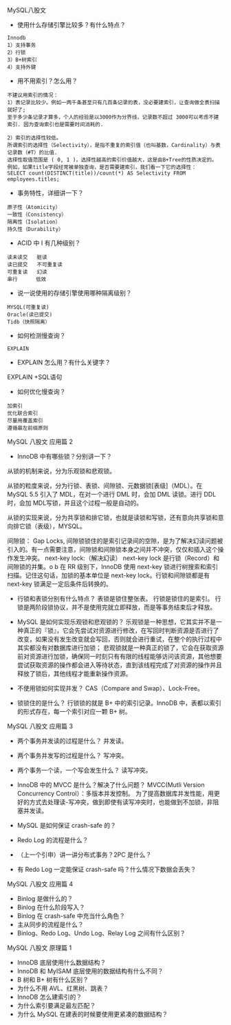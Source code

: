 MySQL八股文
- 使用什么存储引擎比较多？有什么特点？
```text
Innodb
1）支持事务
2）行锁
3）B+树索引
4）支持外键
```

- 用不用索引？怎么用？

```
不建议用索引的情况：
1）表记录比较少。例如一两千条甚至只有几百条记录的表，没必要建索引，让查询做全表扫描就好了;
至于多少条记录才算多，个人的经验是以3000作为分界线，记录数不超过 3000可以考虑不建索引. 因为查询索引也是需要时间消耗的.

2）索引的选择性较低。
所谓索引的选择性（Selectivity），是指不重复的索引值（也叫基数，Cardinality）与表记录数（#T）的比值.
选择性取值范围是 ( 0, 1 )，选择性越高的索引价值越大，这是由B+Tree的性质决定的。
例如，如果title字段经常被单独查询，是否需要建索引，我们看一下它的选择性：
SELECT count(DISTINCT(title))/count(*) AS Selectivity FROM employees.titles;
```

- 事务特性，详细讲一下？
```text
原子性（Atomicity）
一致性（Consistency）
隔离性（Isolation）
持久性（Durability）
```

- ACID 中 I 有几种级别？
```
读未读交   脏读
读已提交   不可重复读
可重复读   幻读
串行      低效
```



- 说一说使用的存储引擎使用哪种隔离级别？
```
MYSQL(可重复读)
Oracle(读已提交)
Tidb（快照隔离）
```

- 如何检测慢查询？
```
EXPLAIN
```

- EXPLAIN 怎么用？有什么关键字？

EXPLAIN +SQL语句

- 如何优化慢查询？
```
加索引
优化联合索引
尽量用覆盖索引
遵循最左前缀原则
```

MySQL 八股文 应用篇 2

- InnoDB 中有哪些锁？分别讲一下？

从锁的机制来说，分为乐观锁和悲观锁。

从锁的粒度来说，分为行锁、表锁、间隙锁、元数据锁[表级]（MDL）。在 MySQL 5.5 引入了 MDL，在对一个进行 DML 时，会加 DML 读锁。进行 DDL 时，会加 MDL写锁，并且这个过程一般是自动的。

从锁的实现来说，分为共享锁和排它锁，也就是读锁和写锁，还有意向共享锁和意向排它锁（表级），MYSQL。

间隙锁：
Gap Locks, 间隙锁锁住的是索引记录间的空隙，是为了解决幻读问题被引入的。有一点需要注意，间隙锁和间隙锁本身之间并不冲突，仅仅和插入这个操作发生冲突。
next-key lock:（解决幻读）
next-key lock 是行锁（Record）和间隙锁的并集。o b 在 RR 级别下，InnoDB 使用 next-key 锁进行树搜索和索引扫描。记住这句话，加锁的基本单位是 next-key lock。行锁和间隙锁都是有 next-key 锁满足一定后条件后转换的。

- 行锁和表锁分别有什么特点？
表锁是锁住整张表。
行锁是锁住的是索引。
行锁是两阶段锁协议，并不是使用完就立即释放，而是等事务结束后才释放。

- MySQL 是如何实现乐观锁和悲观锁的？
乐观锁是一种思想，它其实并不是一种真正的『锁』，它会先尝试对资源进行修改，在写回时判断资源是否进行了改变，如果没有发生改变就会写回，否则就会进行重试，在整个的执行过程中其实都没有对数据库进行加锁；
悲观锁就是一种真正的锁了，它会在获取资源前对资源进行加锁，确保同一时刻只有有限的线程能够访问该资源，其他想要尝试获取资源的操作都会进入等待状态，直到该线程完成了对资源的操作并且释放了锁后，其他线程才能重新操作资源。

- 不使用锁如何实现并发？
CAS（Compare and Swap）、Lock-Free。

- 锁锁住的是什么？
行锁锁的就是 B+ 中的索引记录。InnoDB 中，表都以索引的形式存在，每一个索引对应一颗 B+ 树。

MySQL 八股文 应用篇 3

- 两个事务并发读的过程是什么？
并发读。

- 两个事务并发写的过程是什么？
写冲突。

- 两个事务一个读，一个写会发生什么？
读写冲突。

- InnoDB 中的 MVCC 是什么？解决了什么问题？
MVCC(Mutli Version Concurrency Control）：多版本并发控制。
为了提高数据库并发性能，用更好的方式去处理读-写冲突，做到即使有读写冲突时，也能做到不加锁，非阻塞并发读。

- MySQL 是如何保证 crash-safe 的？

- Redo Log 的流程是什么？

- （上一个引申）讲一讲分布式事务？2PC 是什么？

- 有 Redo Log 一定能保证 crash-safe 吗？什么情况下数据会丢失？

MySQL 八股文 应用篇 4

- Binlog 是做什么的？
- Binlog 在什么阶段写入？
- Binlog 在 crash-safe 中充当什么角色？
- 主从同步的流程是什么？
- Binlog、Redo Log、Undo Log、Relay Log 之间有什么区别？

MySQL 八股文 原理篇 1

- InnoDB 底层使用什么数据结构？
- InnoDB 和 MyISAM 底层使用的数据结构有什么不同？
- B 树和 B+ 树有什么区别？
- 为什么不用 AVL、红黑树、跳表？
- InnoDB 怎么建索引的？
- 为什么索引要满足最左匹配？
- 为什么 MySQL 在建表的时候要使用更紧凑的数据结构？
